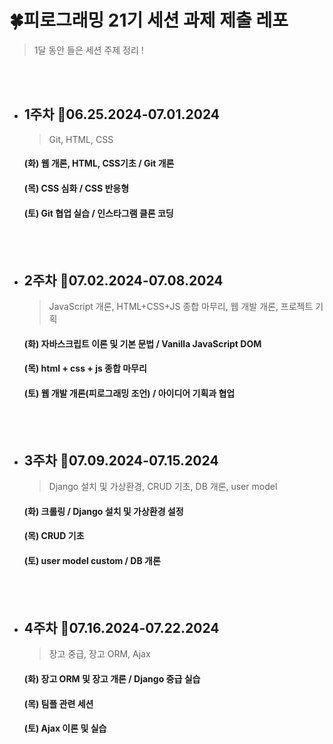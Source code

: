 # 🍀피로그래밍 21기 세션 과제 제출 레포
> 1달 동안 들은 세션 주제 정리 !

<br><br>

* ## 1주차 📆06.25.2024-07.01.2024
  > Git, HTML, CSS 
  
   #### (화) 웹 개론, HTML, CSS기초 / Git 개론 <br>
   #### (목) CSS 심화 / CSS 반응형 <br>
   #### (토) Git 협업 실습 / 인스타그램 클론 코딩
   <br><br>

* ## 2주차 📆07.02.2024-07.08.2024
  > JavaScript 개론, HTML+CSS+JS 종합 마무리, 웹 개발 개론, 프로젝트 기획 
  
   #### (화) 자바스크립트 이론 및 기본 문법 / Vanilla JavaScript DOM <br>
   #### (목) html + css + js 종합 마무리 <br>
   #### (토) 웹 개발 개론(피로그래밍 조언) / 아이디어 기획과 협업
  <br><br>

* ## 3주차 📆07.09.2024-07.15.2024
  > Django 설치 및 가상환경, CRUD 기초, DB 개론, user model 
  
   #### (화) 크롤링 / Django 설치 및 가상환경 설정 <br>
   #### (목) CRUD 기초 <br>
   #### (토) user model custom /  DB 개론
  <br><br>

* ## 4주차 📆07.16.2024-07.22.2024
  > 장고 중급, 장고 ORM, Ajax
  
   #### (화) 장고 ORM 및 장고 개론 /  Django 중급 실습 <br>
   #### (목) 팀플 관련 세션 <br>
   #### (토)  Ajax 이론 및 실습
